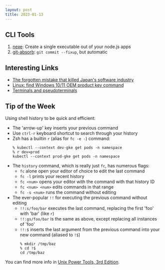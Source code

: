 ```yaml
---
layout: post
title: 2023-01-13
---
```


## CLI Tools

1. [nexe](https://github.com/nexe/nexe): Create a single executable out of your node.js apps
2. [git-absorb](https://github.com/tummychow/git-absorb): `git commit --fixup`, but automatic

## Interesting Links

- [The forgotten mistake that killed Japan's software industry](https://www.disruptingjapan.com/the-forgotten-mistake-that-killed-japans-software-industry/)
- [Linux: find Windows 10/11 OEM product key command](https://www.cyberciti.biz/faq/linux-find-windows-10-oem-product-key-command/)
- [Terminals and pseudoterminals](https://biriukov.dev/docs/fd-pipe-session-terminal/4-terminals-and-pseudoterminals/)

## Tip of the Week

Using shell history to be quick and efficient:

- The 'arrow-up' key inserts your previous command
- Use `ctrl-r` keyboard shortcut to search through your history
- Zsh has a builtin `r` (alias for `fc -e -`) command:
    ```
    % kubectl --context dev-gke get pods -n namespace
    % r dev=prod
    kubectl --context prod-gke get pods -n namespace
    ```
- The `history` command, which is really just `fc`, has numerous flags:
  - `fc` alone open your editor of choice to edit the last command
  - `fc -l` prints your recent history
  - `fc <num>` opens your editor with the command with that history ID
  - `fc <num> <num>` edits commands in that range
  - `fc -s <num>` runs the command without editing
- The ever-popular `!!` for executing the previous command without editing
  - `!!:s/foo/bar` executes the last command, replacing the first 'foo' with 'bar' (like `r`)
  - `!!:gs/foo/bar` is the same as above, except replacing all instances of 'foo'
  - `!!:$` inserts the last argument from the previous command into your new command (aliased to `!$`)
      ```
      % mkdir /tmp/baz
      % cd !$
      cd /tmp/baz
      ```

You can find more info in [Unix Power Tools, 3rd Edition](https://learning.oreilly.com/library/view/unix-power-tools/0596003307/ch30.html#upt3-CHP-30-SECT-1).

